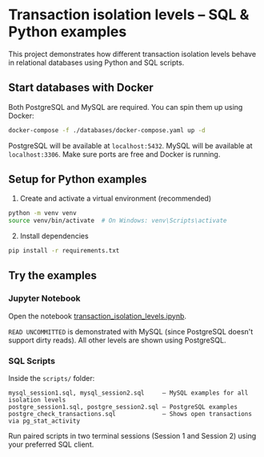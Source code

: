 # Transaction isolation levels – SQL & Python examples

This project demonstrates how different transaction isolation levels behave in relational databases using Python and SQL scripts.

## Start databases with Docker
Both PostgreSQL and MySQL are required. You can spin them up using Docker:

```bash
docker-compose -f ./databases/docker-compose.yaml up -d
```

PostgreSQL will be available at `localhost:5432`. MySQL will be available at `localhost:3306`. Make sure ports are free and Docker is running.

## Setup for Python examples
1. Create and activate a virtual environment (recommended)

```bash
python -m venv venv
source venv/bin/activate  # On Windows: venv\Scripts\activate
```

2. Install dependencies
```bash
pip install -r requirements.txt
```

## Try the examples

### Jupyter Notebook

Open the notebook [transaction_isolation_levels.ipynb](./transaction_isolation_levels.ipynb).

`READ UNCOMMITTED` is demonstrated with MySQL (since PostgreSQL doesn't support dirty reads). All other levels are shown using PostgreSQL.

### SQL Scripts

Inside the `scripts/` folder:

    mysql_session1.sql, mysql_session2.sql     — MySQL examples for all isolation levels
    postgre_session1.sql, postgre_session2.sql — PostgreSQL examples
    postgre_check_transactions.sql             — Shows open transactions via pg_stat_activity

Run paired scripts in two terminal sessions (Session 1 and Session 2) using your preferred SQL client.
